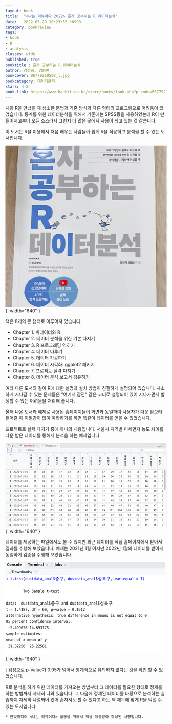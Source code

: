 ```yaml
---
layout: book
title:  "<나는 리뷰어다 2022> 혼자 공부하는 R 데이터분석"
date:   2022-05-29 10:23:35 +0900
category: bookreview
tags:
- book
- R
- analysis
classes: wide
published: true
booktitle : 혼자 공부하는 R 데이터분석
author: 강전희, 엄동란
bookcover: B6779219508_l.jpg
bookcategory: 데이터분석
stars: 4.5
book-link: https://www.hanbit.co.kr/store/books/look.php?p_code=B6779219508
---
```


처음 R을 만났을 때 생소한 문법과 기존 방식과 다른 형태의 프로그램으로 어려움이 있었습니다.
통계를 위한 데이터분석을 위해서 기존에는 SPSS등을 사용하였는데 R이 만들어지고부터 오픈 소스라서 그런지 더 많은 곳에서 사용이 되고 있는 것 같습니다.

이 도서는 R을 이용해서 처음 배우는 사람들이 쉽게 R을 적응하고 분석을 할 수 있는 도서입니다.


![](/images/reviewer_202205_02.JPG){: width="640" }


책은 8개의 큰 챕터로 이루어져 있습니다. 

- Chapter 1. 빅데이터와 R
- Chapter 2. 데이터 분석을 위한 기본 다지기
- Chapter 3. R 프로그래밍 익히기
- Chapter 4. 데이터 다루기
- Chapter 5. 데이터 가공하기
- Chapter 6. 데이터 시각화: ggplot2 패키지
- Chapter 7. 프로젝트 실력 다지기
- Chapter 8. 데이터 분석 보고서 경유하기

여타 다른 도서와 같이 R에 대한 설명과 설치 방법이 친절하게 설명되어 있습니다.
사소하게 지나갈 수 있는 문제들은 "여기서 잠깐" 같은 코너로 설명되어 있어 지나가면서 발생할 수 있는 어려움을 처리해 줍니다.

올해 나온 도서라 예제로 사용된 홈페이지들이 화면과 동일하여 사용자가 다운 받으러 들어갈 때 이질감이 없이 따라하기를 하면 똑같이 데이터를 얻을 수 있었습니다.

프로젝트로 실력 다지기 중에 하나의 내용입니다. 서울시 지역별 미세먼지 농도 차이를 다운 받은 데이터를 통해서 분석을 하는 예제입니다.

![](/images/reviewer_202205_03.png){: width="640" }

데이터를 제공하는 파일에서도 볼 수 있지만 최근 데이터를 직접 홈페이지에서 받아서 결과를 수행해 보았습니다. 예제는 2021년 1월 이지만 2022년 1월의 데이터를 받아서 동일하게 검증을 수행해 보았습니다.

![](/images/reviewer_202205_04.png){: width="640" }

t 검정으로 p-value가 0.05가 넘어서 통계적으로 유의하지 않다는 것을 확인 할 수 있었습니다.

R로 분석을 하기 위한 데이터를 가져오는 방법부터 그 데이터를 필요한 형태로 정제를 하는 방법까지 자세히 나와 있습니다. 
그 다음에 정제된 데이터를 바탕으로 분석하는 실습까지 자세히 나열되어 있어 혼자서도 할 수 있다고 하는 책 제목에 맞게 R을 익힐 수 있는 도서입니다.


```* 한빛미디어 <나는 리뷰어다> 활동을 위해서 책을 제공받아 작성된 서평입니다.```
